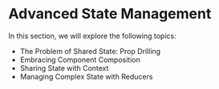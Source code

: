 # Advanced State Management

In this section, we will explore the following topics:

- The Problem of Shared State: Prop Drilling
- Embracing Component Composition
- Sharing State with Context
- Managing Complex State with Reducers
